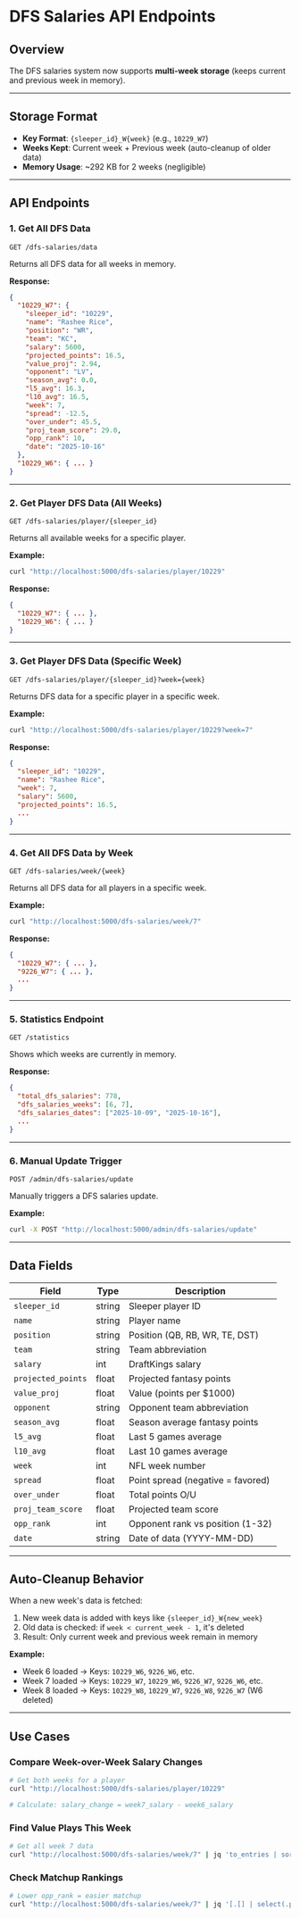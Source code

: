 # DFS Salaries API Endpoints

## Overview
The DFS salaries system now supports **multi-week storage** (keeps current and previous week in memory).

---

## Storage Format
- **Key Format**: `{sleeper_id}_W{week}` (e.g., `10229_W7`)
- **Weeks Kept**: Current week + Previous week (auto-cleanup of older data)
- **Memory Usage**: ~292 KB for 2 weeks (negligible)

---

## API Endpoints

### 1. Get All DFS Data
```http
GET /dfs-salaries/data
```
Returns all DFS data for all weeks in memory.

**Response:**
```json
{
  "10229_W7": {
    "sleeper_id": "10229",
    "name": "Rashee Rice",
    "position": "WR",
    "team": "KC",
    "salary": 5600,
    "projected_points": 16.5,
    "value_proj": 2.94,
    "opponent": "LV",
    "season_avg": 0.0,
    "l5_avg": 16.3,
    "l10_avg": 16.5,
    "week": 7,
    "spread": -12.5,
    "over_under": 45.5,
    "proj_team_score": 29.0,
    "opp_rank": 10,
    "date": "2025-10-16"
  },
  "10229_W6": { ... }
}
```

---

### 2. Get Player DFS Data (All Weeks)
```http
GET /dfs-salaries/player/{sleeper_id}
```
Returns all available weeks for a specific player.

**Example:**
```bash
curl "http://localhost:5000/dfs-salaries/player/10229"
```

**Response:**
```json
{
  "10229_W7": { ... },
  "10229_W6": { ... }
}
```

---

### 3. Get Player DFS Data (Specific Week)
```http
GET /dfs-salaries/player/{sleeper_id}?week={week}
```
Returns DFS data for a specific player in a specific week.

**Example:**
```bash
curl "http://localhost:5000/dfs-salaries/player/10229?week=7"
```

**Response:**
```json
{
  "sleeper_id": "10229",
  "name": "Rashee Rice",
  "week": 7,
  "salary": 5600,
  "projected_points": 16.5,
  ...
}
```

---

### 4. Get All DFS Data by Week
```http
GET /dfs-salaries/week/{week}
```
Returns all DFS data for all players in a specific week.

**Example:**
```bash
curl "http://localhost:5000/dfs-salaries/week/7"
```

**Response:**
```json
{
  "10229_W7": { ... },
  "9226_W7": { ... },
  ...
}
```

---

### 5. Statistics Endpoint
```http
GET /statistics
```
Shows which weeks are currently in memory.

**Response:**
```json
{
  "total_dfs_salaries": 778,
  "dfs_salaries_weeks": [6, 7],
  "dfs_salaries_dates": ["2025-10-09", "2025-10-16"],
  ...
}
```

---

### 6. Manual Update Trigger
```http
POST /admin/dfs-salaries/update
```
Manually triggers a DFS salaries update.

**Example:**
```bash
curl -X POST "http://localhost:5000/admin/dfs-salaries/update"
```

---

## Data Fields

| Field | Type | Description |
|-------|------|-------------|
| `sleeper_id` | string | Sleeper player ID |
| `name` | string | Player name |
| `position` | string | Position (QB, RB, WR, TE, DST) |
| `team` | string | Team abbreviation |
| `salary` | int | DraftKings salary |
| `projected_points` | float | Projected fantasy points |
| `value_proj` | float | Value (points per $1000) |
| `opponent` | string | Opponent team abbreviation |
| `season_avg` | float | Season average fantasy points |
| `l5_avg` | float | Last 5 games average |
| `l10_avg` | float | Last 10 games average |
| `week` | int | NFL week number |
| `spread` | float | Point spread (negative = favored) |
| `over_under` | float | Total points O/U |
| `proj_team_score` | float | Projected team score |
| `opp_rank` | int | Opponent rank vs position (1-32) |
| `date` | string | Date of data (YYYY-MM-DD) |

---

## Auto-Cleanup Behavior

When a new week's data is fetched:
1. New week data is added with keys like `{sleeper_id}_W{new_week}`
2. Old data is checked: if `week < current_week - 1`, it's deleted
3. Result: Only current week and previous week remain in memory

**Example:**
- Week 6 loaded → Keys: `10229_W6`, `9226_W6`, etc.
- Week 7 loaded → Keys: `10229_W7`, `10229_W6`, `9226_W7`, `9226_W6`, etc.
- Week 8 loaded → Keys: `10229_W8`, `10229_W7`, `9226_W8`, `9226_W7` (W6 deleted)

---

## Use Cases

### Compare Week-over-Week Salary Changes
```bash
# Get both weeks for a player
curl "http://localhost:5000/dfs-salaries/player/10229"

# Calculate: salary_change = week7_salary - week6_salary
```

### Find Value Plays This Week
```bash
# Get all week 7 data
curl "http://localhost:5000/dfs-salaries/week/7" | jq 'to_entries | sort_by(.value.value_proj) | reverse | .[0:10]'
```

### Check Matchup Rankings
```bash
# Lower opp_rank = easier matchup
curl "http://localhost:5000/dfs-salaries/week/7" | jq '[.[] | select(.position == "RB")] | sort_by(.opp_rank) | .[0:10]'
```

